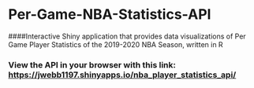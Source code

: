# Per-Game-NBA-Statistics-API
####Interactive Shiny application that provides data visualizations of Per Game Player Statistics of the 2019-2020 NBA Season, written in R


### View the API in your browser with this link: https://jwebb1197.shinyapps.io/nba_player_statistics_api/
